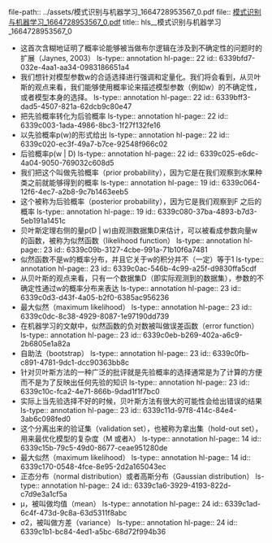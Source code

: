 file-path:: ../assets/模式识别与机器学习_1664728953567_0.pdf
file:: [模式识别与机器学习_1664728953567_0.pdf](../assets/模式识别与机器学习_1664728953567_0.pdf)
title:: hls__模式识别与机器学习_1664728953567_0

- 这首次含糊地证明了概率论能够被当做布尔逻辑在涉及到不确定性的问题时的扩展（Jaynes, 2003）
  ls-type:: annotation
  hl-page:: 22
  id:: 6339bfd7-032e-4aa1-aa34-0983186651a4
- 我们想针对模型参数w的合适选择进行强调和定量化。我们将会看到，从贝叶斯的观点来看，我们能够使用概率论来描述模型参数（例如w）的不确定性，或者模型本身的选择。
  ls-type:: annotation
  hl-page:: 22
  id:: 6339bff3-dad5-4507-821a-62dcb9c80e47
- 把先验概率转化为后验概率
  ls-type:: annotation
  hl-page:: 22
  id:: 6339c003-1ada-4986-8bc3-1f27f132fe16
- 以先验概率p(w)的形式给出
  ls-type:: annotation
  hl-page:: 22
  id:: 6339c020-ec3f-49a7-b7ce-92548f966c02
- 后验概率p(w | D)
  ls-type:: annotation
  hl-page:: 22
  id:: 6339c025-e6dc-4a04-9050-769032c608d5
- 我们把这个叫做先验概率（prior probability），因为它是在我们观察到水果种类之前就能够得到的概率
  ls-type:: annotation
  hl-page:: 19
  id:: 6339c064-12f6-4ec7-a2b8-9c7b1463eeb5
- 这个被称为后验概率（posterior probability），因为它是我们观察到F 之后的概率
  ls-type:: annotation
  hl-page:: 19
  id:: 6339c080-37ba-4893-b7d3-5eb191a1451c
- 贝叶斯定理右侧的量p(D | w)由观测数据集D来估计，可以被看成参数向量w的函数，被称为似然函数（likelihood function）
  ls-type:: annotation
  hl-page:: 23
  id:: 6339c09b-3127-4cbe-991a-71b10f6a7481
- 似然函数不是w的概率分布，并且它关于w的积分并不（一定）等于1
  ls-type:: annotation
  hl-page:: 23
  id:: 6339c0ac-546b-4c99-a25f-d9830ffa5cdf
- 从贝叶斯的观点来看，只有一个数据集D（即实际观测到的数据集），参数的不确定性通过w的概率分布来表达
  ls-type:: annotation
  hl-page:: 23
  id:: 6339c0d3-d43f-4a05-b2f0-6385ac956236
- 最大似然（maximum likelihood）
  ls-type:: annotation
  hl-page:: 23
  id:: 6339c0dc-8c38-4929-8087-1e97190dd739
- 在机器学习的文献中，似然函数的负对数被叫做误差函数（error function）
  ls-type:: annotation
  hl-page:: 23
  id:: 6339c0eb-b269-402a-a6c9-2b6805e1a82a
- 自助法（bootstrap）
  ls-type:: annotation
  hl-page:: 23
  id:: 6339c0fb-c891-4781-9dc1-dcc90363bb8c
- 针对贝叶斯方法的一种广泛的批评就是先验概率的选择通常是为了计算的方便而不是为了反映出任何先验的知识
  ls-type:: annotation
  hl-page:: 23
  id:: 6339c10c-fca2-4e71-866b-9dad1f1f7bc0
- 实际上当先验选择不好的时候，贝叶斯方法有很大的可能性会给出错误的结果
  ls-type:: annotation
  hl-page:: 23
  id:: 6339c11d-97f8-414c-84e4-3ab6c098fed0
- 这个分离出来的验证集（validation set），也被称为拿出集（hold-out set），用来最优化模型的复杂度（M 或者λ）
  ls-type:: annotation
  hl-page:: 14
  id:: 6339c15b-79c5-49d0-8677-ceae951280de
- 最大似然（maximum likelihood）
  ls-type:: annotation
  hl-page:: 14
  id:: 6339c170-0548-4fce-8e95-2d2a165043ec
- 正态分布（normal distribution）或者高斯分布（Gaussian distribution）
  ls-type:: annotation
  hl-page:: 24
  id:: 6339c1a6-3929-4193-822d-c7d9e3a1cf5a
- μ，被叫做均值（mean）
  ls-type:: annotation
  hl-page:: 24
  id:: 6339c1ad-6c4f-473d-9c8a-63d5311f8abc
- σ2，被叫做方差（variance）
  ls-type:: annotation
  hl-page:: 24
  id:: 6339c1b1-bc84-4ed1-a5bc-68d72f994b36